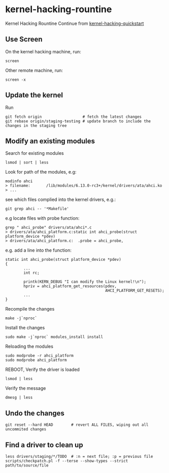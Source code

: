 # kernel-hacking-rountine
Kernel Hacking Rountine
Continue from [kernel-hacking-quickstart](https://github.com/simonfongnt/kernel-hacking-quickstart)


## Use Screen
On the kernel hacking machine, run:
```
screen
```
Other remote machine, run:
```
screen -x
```

## Update the kernel
Run
```
git fetch origin                  # fetch the latest changes
git rebase origin/staging-testing # update branch to include the changes in the staging tree
```

## Modify an existing modules
Search for existing modules
```
lsmod | sort | less
```
Look for path of the modules, e.g:
```
modinfo ahci
> filename:       /lib/modules/6.13.0-rc3+/kernel/drivers/ata/ahci.ko
> ...
```
see which files complied into the kernel drivers, e.g.:
```
git grep ahci -- '*Makefile'
```
e.g locate files with probe function:
```
grep " ahci_probe" drivers/ata/ahci*.c
> drivers/ata/ahci_platform.c:static int ahci_probe(struct platform_device *pdev)
> drivers/ata/ahci_platform.c:	.probe = ahci_probe,
```
e.g. add a line into the function:
```
static int ahci_probe(struct platform_device *pdev)
{
        ...
        int rc;

        printk(KERN_DEBUG "I can modify the Linux kernel!\n");
        hpriv = ahci_platform_get_resources(pdev,
                                            AHCI_PLATFORM_GET_RESETS);
        ...
}
```
Recompile the changes
```
make -j`nproc`
```
Install the changes
```
sudo make -j`nproc` modules_install install
```
Reloading the modules
```
sudo modprobe -r ahci_platform
sudo modprobe ahci_platform
```
REBOOT, Verify the driver is loaded
```
lsmod | less
```
Verify the message
```
dmesg | less
```

## Undo the changes
```
git reset --hard HEAD        # revert ALL FILES, wiping out all uncommited changes
```

## Find a driver to clean up
```
less drivers/staging/*/TODO  # :n = next file; :p = previous file
scripts/checkpatch.pl -f --terse --show-types --strict path/to/source/file
```

